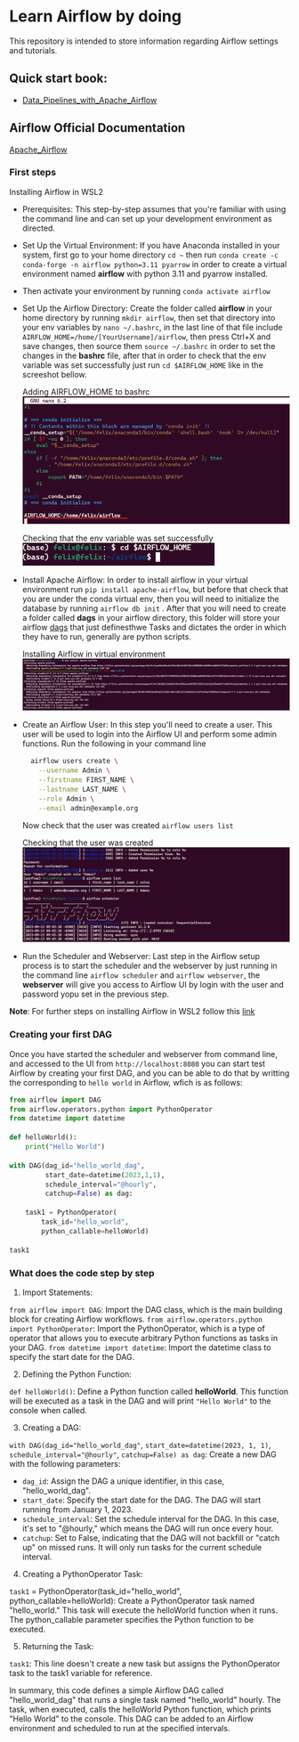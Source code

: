 # Learn Airflow by doing

This repository is intended to store information regarding Airflow settings and tutorials.

## Quick start book:

* [Data_Pipelines_with_Apache_Airflow](https://biconsult.ru/files/Data_warehouse/Bas_P_Harenslak%2C_Julian_Rutger_de_Ruiter_Data_Pipelines_with_Apache.pdf)

## Airflow Official Documentation

[Apache_Airflow](https://airflow.apache.org/docs/apache-airflow/stable/index.html)

### First steps

Installing Airflow in WSL2

* Prerequisites: This step-by-step assumes that you're familiar with using the command line and can set up your development environment as directed.
* Set Up the Virtual Environment: If you have Anaconda installed in your system, first go to your home directory `cd ~` then run `conda create -c conda-forge -n airflow python=3.11 pyarrow` in order to create a virtual environment named **airflow** with python 3.11 and pyarrow installed.
* Then activate your environment by running `conda activate airflow`
* Set Up the Airflow Directory: Create the folder called **airflow** in your home directory by running `mkdir airflow`, then set that directory into your env variables by `nano ~/.bashrc`, in the last line of that file include `AIRFLOW_HOME=/home/[YourUsername]/airflow`, then press Ctrl+X and save changes, then source them `source ~/.bashrc` in order to set the changes in the **bashrc** file, after that in order to check that the env variable was set successfully just run `cd $AIRFLOW_HOME` like in the screeshot bellow.
   
  Adding AIRFLOW_HOME to bashrc
  ![bashrc](img/bashrc.png)

  Checking that the env variable was set successfully
  ![airflowhome](img/airflow_home.png)
  
* Install Apache Airflow: In order to install airflow in your virtual environment run `pip install apache-airflow`, but before that check that you are under the conda virtual env, then you will need to initialize the database by running `airflow db init` . After that you will need to create a folder called **dags** in your airflow directory, this folder will store your airflow [dags](https://airflow.apache.org/docs/apache-airflow/stable/core-concepts/dags.html) that just definesthwe Tasks and dictates the order in which they have to run, generally are python scripts.
    
  Installing Airflow in virtual environment
  ![installairflow](img/installing_airflow.png)

* Create an Airflow User: In this step you'll need to create a user. This user will be used to login into the Airflow UI and perform some admin functions. Run the following in your command line
  
  ```bash
    airflow users create \
      --username Admin \
      --firstname FIRST_NAME \
      --lastname LAST_NAME \
      --role Admin \
      --email admin@example.org
  ```

  Now check that the user was created `airflow users list` 

  Checking that the user was created
  ![usercreated](img/user_created.png)

* Run the Scheduler and Webserver: Last step in the Airflow setup process is to start the scheduler and the webserver by just running in the command line `airflow scheduler` and `airflow webserver`, the **webserver** will give you access to Airflow UI by login with the user and password yopu set in the previous step. 

**Note**: For further steps on installing Airflow in WSL2 follow this [link](https://www.freecodecamp.org/news/install-apache-airflow-on-windows-without-docker/)

### Creating your first DAG

Once you have started the scheduler and webserver from command line, and accessed to the UI from `http://localhost:8080` you can start test Airflow by creating your first DAG, and you can be able to do that by writting the corresponding to `hello world` in Airflow, wfich is as follows:

```python
from airflow import DAG
from airflow.operators.python import PythonOperator
from datetime import datetime

def helloWorld():
    print("Hello World")

with DAG(dag_id="hello_world_dag",
         start_date=datetime(2023,1,1),
         schedule_interval="@hourly",
         catchup=False) as dag:

    task1 = PythonOperator(
        task_id="hello_world",
        python_callable=helloWorld)

task1
```

### What does the code step by step

1. Import Statements:

`from airflow import DAG`: Import the DAG class, which is the main building block for creating Airflow workflows.
`from airflow.operators.python import PythonOperator`: Import the PythonOperator, which is a type of operator that allows you to execute arbitrary Python functions as tasks in your DAG.
`from datetime import datetime`: Import the datetime class to specify the start date for the DAG.

2. Defining the Python Function:

`def helloWorld()`: Define a Python function called **helloWorld**. This function will be executed as a task in the DAG and will print `"Hello World"` to the console when called.

3. Creating a DAG:

`with DAG(dag_id="hello_world_dag"`, `start_date=datetime(2023, 1, 1)`, `schedule_interval="@hourly"`, `catchup=False) as dag`: Create a new DAG with the following parameters:
* `dag_id`: Assign the DAG a unique identifier, in this case, "hello_world_dag".
* `start_date`: Specify the start date for the DAG. The DAG will start running from January 1, 2023.
* `schedule_interval`: Set the schedule interval for the DAG. In this case, it's set to "@hourly," which means the DAG will run once every hour.
* `catchup`: Set to False, indicating that the DAG will not backfill or "catch up" on missed runs. It will only run tasks for the current schedule interval.

4. Creating a PythonOperator Task:

`task1` = PythonOperator(task_id="hello_world", python_callable=helloWorld): Create a PythonOperator task named "hello_world." This task will execute the helloWorld function when it runs. The python_callable parameter specifies the Python function to be executed.

5. Returning the Task:

`task1`: This line doesn't create a new task but assigns the PythonOperator task to the task1 variable for reference.

In summary, this code defines a simple Airflow DAG called "hello_world_dag" that runs a single task named "hello_world" hourly. The task, when executed, calls the helloWorld Python function, which prints "Hello World" to the console. This DAG can be added to an Airflow environment and scheduled to run at the specified intervals.

